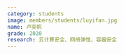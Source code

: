 ```yaml
---
category: students
image: members/students/luyifan.jpg
name: 卢奕帆
grade: 2020
research: 云计算安全、网络弹性、容器安全
---
```

